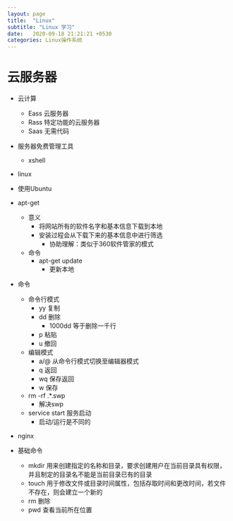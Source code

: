 ```yaml
---
layout: page
title:  "Linux"
subtitle: "Linux 学习"
date:   2020-09-18 21:21:21 +0530
categories: Linux操作系统
--- 
```



# 云服务器

- 云计算
   - Eass 云服务器
   - Rass 特定功能的云服务器
   - Saas 无需代码
- 服务器免费管理工具
   - xshell


- linux
- 使用Ubuntu
- apt-get
   - 意义
      - 将网站所有的软件名字和基本信息下载到本地
      - 安装过程会从下载下来的基本信息中进行筛选
         - 协助理解：类似于360软件管家的模式
   - 命令
      - apt-get update
         - 更新本地

- 命令
   - 命令行模式
      - yy 复制
      - dd 删除
         - 1000dd 等于删除一千行
      - p  粘贴
      - u  撤回
   - 编辑模式
      - a/@ 从命令行模式切换至编辑器模式
      - q   返回
      - wq  保存返回
      - w   保存
   - rm -rf .*.swp 
      - 解决swp
   - service start 服务启动
      - 启动/运行是不同的


- nginx
- 基础命令
   - mkdir 用来创建指定的名称和目录，要求创建用户在当前目录具有权限，并且制定的目录名不能是当前目录已有的目录
   - touch 用于修改文件或目录时间属性，包括存取时间和更改时间，若文件不存在，则会建立一个新的
   - rm    删除
   - pwd   查看当前所在位置
